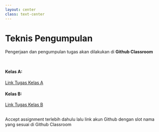 ```yaml
---
layout: center
class: text-center
---
```


# Teknis Pengumpulan
Pengerjaan dan pengumpulan tugas akan dilakukan di **Github Classroom**

<div grid="~ cols-2 gap-2" style="margin-top: 48px">
  <div>

  #### Kelas A:
  [Link Tugas Kelas A](https://classroom.github.com/a/Y1IwoDfo)

  </div>
  <div>

  #### Kelas B:
  [Link Tugas Kelas B](https://classroom.github.com/a/qzsqAdE5)

  </div>
</div>

<br>
Accept assignment terlebih dahulu lalu link akun Github dengan slot nama yang sesuai di Github Classroom